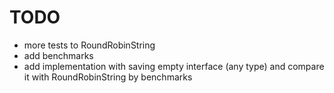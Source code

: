# TODO

 - more tests to RoundRobinString
 - add benchmarks
 - add implementation with saving empty interface (any type) and compare it
   with RoundRobinString by benchmarks
